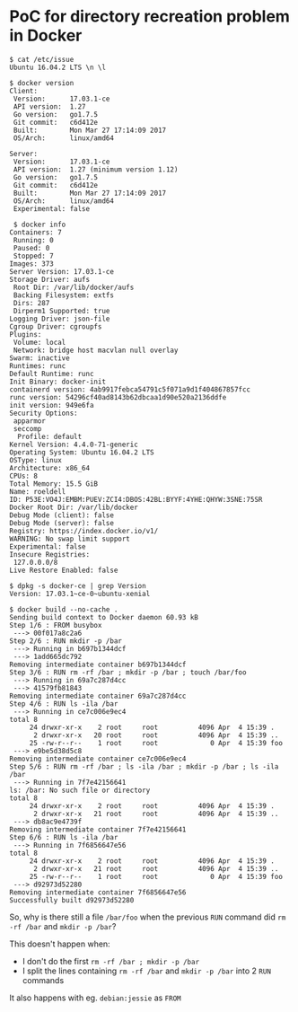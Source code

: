 # PoC for directory recreation problem in Docker

    $ cat /etc/issue
    Ubuntu 16.04.2 LTS \n \l

    $ docker version
    Client:
     Version:      17.03.1-ce
     API version:  1.27
     Go version:   go1.7.5
     Git commit:   c6d412e
     Built:        Mon Mar 27 17:14:09 2017
     OS/Arch:      linux/amd64

    Server:
     Version:      17.03.1-ce
     API version:  1.27 (minimum version 1.12)
     Go version:   go1.7.5
     Git commit:   c6d412e
     Built:        Mon Mar 27 17:14:09 2017
     OS/Arch:      linux/amd64
     Experimental: false

     $ docker info
    Containers: 7
     Running: 0
     Paused: 0
     Stopped: 7
    Images: 373
    Server Version: 17.03.1-ce
    Storage Driver: aufs
     Root Dir: /var/lib/docker/aufs
     Backing Filesystem: extfs
     Dirs: 287
     Dirperm1 Supported: true
    Logging Driver: json-file
    Cgroup Driver: cgroupfs
    Plugins:
     Volume: local
     Network: bridge host macvlan null overlay
    Swarm: inactive
    Runtimes: runc
    Default Runtime: runc
    Init Binary: docker-init
    containerd version: 4ab9917febca54791c5f071a9d1f404867857fcc
    runc version: 54296cf40ad8143b62dbcaa1d90e520a2136ddfe
    init version: 949e6fa
    Security Options:
     apparmor
     seccomp
      Profile: default
    Kernel Version: 4.4.0-71-generic
    Operating System: Ubuntu 16.04.2 LTS
    OSType: linux
    Architecture: x86_64
    CPUs: 8
    Total Memory: 15.5 GiB
    Name: roeldell
    ID: P53E:VO4J:EMBM:PUEV:ZCI4:DBOS:42BL:BYYF:4YHE:QHYW:3SNE:75SR
    Docker Root Dir: /var/lib/docker
    Debug Mode (client): false
    Debug Mode (server): false
    Registry: https://index.docker.io/v1/
    WARNING: No swap limit support
    Experimental: false
    Insecure Registries:
     127.0.0.0/8
    Live Restore Enabled: false

    $ dpkg -s docker-ce | grep Version
    Version: 17.03.1~ce-0~ubuntu-xenial

    $ docker build --no-cache .
    Sending build context to Docker daemon 60.93 kB
    Step 1/6 : FROM busybox
     ---> 00f017a8c2a6
    Step 2/6 : RUN mkdir -p /bar
     ---> Running in b697b1344dcf
     ---> 1add665dc792
    Removing intermediate container b697b1344dcf
    Step 3/6 : RUN rm -rf /bar ; mkdir -p /bar ; touch /bar/foo
     ---> Running in 69a7c287d4cc
     ---> 41579fb81843
    Removing intermediate container 69a7c287d4cc
    Step 4/6 : RUN ls -ila /bar
     ---> Running in ce7c006e9ec4
    total 8
         24 drwxr-xr-x    2 root     root          4096 Apr  4 15:39 .
          2 drwxr-xr-x   20 root     root          4096 Apr  4 15:39 ..
         25 -rw-r--r--    1 root     root             0 Apr  4 15:39 foo
     ---> e9be5d38d5c8
    Removing intermediate container ce7c006e9ec4
    Step 5/6 : RUN rm -rf /bar ; ls -ila /bar ; mkdir -p /bar ; ls -ila /bar
     ---> Running in 7f7e42156641
    ls: /bar: No such file or directory
    total 8
         24 drwxr-xr-x    2 root     root          4096 Apr  4 15:39 .
          2 drwxr-xr-x   21 root     root          4096 Apr  4 15:39 ..
     ---> db8ac9e4739f
    Removing intermediate container 7f7e42156641
    Step 6/6 : RUN ls -ila /bar
     ---> Running in 7f6856647e56
    total 8
         24 drwxr-xr-x    2 root     root          4096 Apr  4 15:39 .
          2 drwxr-xr-x   21 root     root          4096 Apr  4 15:39 ..
         25 -rw-r--r--    1 root     root             0 Apr  4 15:39 foo
     ---> d92973d52280
    Removing intermediate container 7f6856647e56
    Successfully built d92973d52280

So, why is there still a file `/bar/foo` when the previous `RUN` command did `rm -rf /bar` and `mkdir -p /bar`?

This doesn't happen when:
 - I don't do the first `rm -rf /bar ; mkdir -p /bar`
 - I split the lines containing `rm -rf /bar` and `mkdir -p /bar` into 2 `RUN` commands

It also happens with eg. `debian:jessie` as `FROM`
